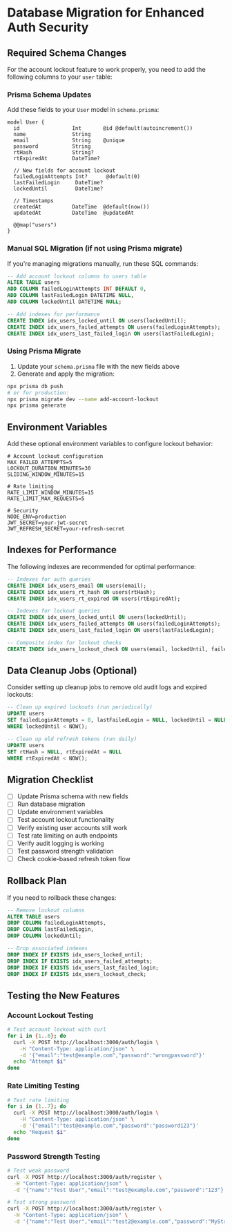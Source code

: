 # Database Migration for Enhanced Auth Security

## Required Schema Changes

For the account lockout feature to work properly, you need to add the following columns to your `user` table:

### Prisma Schema Updates

Add these fields to your `User` model in `schema.prisma`:

```prisma
model User {
  id                 Int       @id @default(autoincrement())
  name               String
  email              String    @unique
  password           String
  rtHash             String?
  rtExpiredAt        DateTime?
  
  // New fields for account lockout
  failedLoginAttempts Int?      @default(0)
  lastFailedLogin     DateTime?
  lockedUntil         DateTime?
  
  // Timestamps
  createdAt          DateTime  @default(now())
  updatedAt          DateTime  @updatedAt

  @@map("users")
}
```

### Manual SQL Migration (if not using Prisma migrate)

If you're managing migrations manually, run these SQL commands:

```sql
-- Add account lockout columns to users table
ALTER TABLE users 
ADD COLUMN failedLoginAttempts INT DEFAULT 0,
ADD COLUMN lastFailedLogin DATETIME NULL,
ADD COLUMN lockedUntil DATETIME NULL;

-- Add indexes for performance
CREATE INDEX idx_users_locked_until ON users(lockedUntil);
CREATE INDEX idx_users_failed_attempts ON users(failedLoginAttempts);
CREATE INDEX idx_users_last_failed_login ON users(lastFailedLogin);
```

### Using Prisma Migrate

1. Update your `schema.prisma` file with the new fields above
2. Generate and apply the migration:

```bash
npx prisma db push
# or for production:
npx prisma migrate dev --name add-account-lockout
npx prisma generate
```

## Environment Variables

Add these optional environment variables to configure lockout behavior:

```env
# Account lockout configuration
MAX_FAILED_ATTEMPTS=5
LOCKOUT_DURATION_MINUTES=30
SLIDING_WINDOW_MINUTES=15

# Rate limiting
RATE_LIMIT_WINDOW_MINUTES=15
RATE_LIMIT_MAX_REQUESTS=5

# Security
NODE_ENV=production
JWT_SECRET=your-jwt-secret
JWT_REFRESH_SECRET=your-refresh-secret
```

## Indexes for Performance

The following indexes are recommended for optimal performance:

```sql
-- Indexes for auth queries
CREATE INDEX idx_users_email ON users(email);
CREATE INDEX idx_users_rt_hash ON users(rtHash);
CREATE INDEX idx_users_rt_expired ON users(rtExpiredAt);

-- Indexes for lockout queries
CREATE INDEX idx_users_locked_until ON users(lockedUntil);
CREATE INDEX idx_users_failed_attempts ON users(failedLoginAttempts);
CREATE INDEX idx_users_last_failed_login ON users(lastFailedLogin);

-- Composite index for lockout checks
CREATE INDEX idx_users_lockout_check ON users(email, lockedUntil, failedLoginAttempts);
```

## Data Cleanup Jobs (Optional)

Consider setting up cleanup jobs to remove old audit logs and expired lockouts:

```sql
-- Clean up expired lockouts (run periodically)
UPDATE users 
SET failedLoginAttempts = 0, lastFailedLogin = NULL, lockedUntil = NULL 
WHERE lockedUntil < NOW();

-- Clean up old refresh tokens (run daily)
UPDATE users 
SET rtHash = NULL, rtExpiredAt = NULL 
WHERE rtExpiredAt < NOW();
```

## Migration Checklist

- [ ] Update Prisma schema with new fields
- [ ] Run database migration
- [ ] Update environment variables
- [ ] Test account lockout functionality
- [ ] Verify existing user accounts still work
- [ ] Test rate limiting on auth endpoints
- [ ] Verify audit logging is working
- [ ] Test password strength validation
- [ ] Check cookie-based refresh token flow

## Rollback Plan

If you need to rollback these changes:

```sql
-- Remove lockout columns
ALTER TABLE users 
DROP COLUMN failedLoginAttempts,
DROP COLUMN lastFailedLogin,
DROP COLUMN lockedUntil;

-- Drop associated indexes
DROP INDEX IF EXISTS idx_users_locked_until;
DROP INDEX IF EXISTS idx_users_failed_attempts;
DROP INDEX IF EXISTS idx_users_last_failed_login;
DROP INDEX IF EXISTS idx_users_lockout_check;
```

## Testing the New Features

### Account Lockout Testing

```bash
# Test account lockout with curl
for i in {1..6}; do
  curl -X POST http://localhost:3000/auth/login \
    -H "Content-Type: application/json" \
    -d '{"email":"test@example.com","password":"wrongpassword"}'
  echo "Attempt $i"
done
```

### Rate Limiting Testing

```bash
# Test rate limiting
for i in {1..7}; do
  curl -X POST http://localhost:3000/auth/login \
    -H "Content-Type: application/json" \
    -d '{"email":"test@example.com","password":"password123"}'
  echo "Request $i"
done
```

### Password Strength Testing

```bash
# Test weak password
curl -X POST http://localhost:3000/auth/register \
  -H "Content-Type: application/json" \
  -d '{"name":"Test User","email":"test@example.com","password":"123"}'

# Test strong password
curl -X POST http://localhost:3000/auth/register \
  -H "Content-Type: application/json" \
  -d '{"name":"Test User","email":"test2@example.com","password":"MyStr0ng!Pass"}'
```